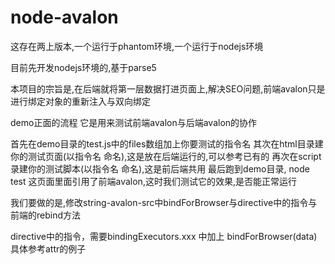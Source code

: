 # node-avalon
这存在两上版本,一个运行于phantom环境,一个运行于nodejs环境

目前先开发nodejs环境的,基于parse5

本项目的宗旨是,在后端就将第一层数据打进页面上,解决SEO问题,前端avalon只是进行绑定对象的重新注入与双向绑定

demo正面的流程
它是用来测试前端avalon与后端avalon的协作

首先在demo目录的test.js中的files数组加上你要测试的指令名
其次在html目录建你的测试页面(以指令名 命名),这是放在后端运行的,可以参考已有的
再次在script录建你的测试脚本(以指令名 命名),这是前后端共用
最后跑到demo目录, node test
这页面里面引用了前端avalon,这时我们测试它的效果,是否能正常运行

我们要做的是,修改string-avalon-src中bindForBrowser与directive中的指令与前端的rebind方法

directive中的指令，需要bindingExecutors.xxx 中加上  bindForBrowser(data)
具体参考attr的例子








